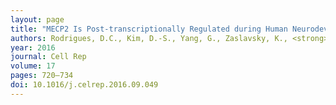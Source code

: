 ```yaml
---
layout: page
title: "MECP2 Is Post-transcriptionally Regulated during Human Neurodevelopment by Combinatorial Action of RNA-Binding Proteins and miRNAs"
authors: Rodrigues, D.C., Kim, D.-S., Yang, G., Zaslavsky, K., <strong>Ha, K.C.H.</strong>, Mok, R.S.F., Ross, P.J., Zhao, M., Piekna, A., Wei, W., Blencowe, B.J., Morris, Q., Ellis, J.
year: 2016
journal: Cell Rep
volume: 17
pages: 720–734
doi: 10.1016/j.celrep.2016.09.049
---
```

